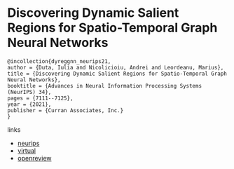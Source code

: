 # Discovering Dynamic Salient Regions for Spatio-Temporal Graph Neural Networks

```
@incollection{dyreggnn_neurips21,
author = {Duta, Iulia and Nicolicioiu, Andrei and Leordeanu, Marius},
title = {Discovering Dynamic Salient Regions for Spatio-Temporal Graph Neural Networks},
booktitle = {Advances in Neural Information Processing Systems (NeurIPS) 34},
pages = {7111--7125},
year = {2021},
publisher = {Curran Associates, Inc.}
}
```

links
- [neurips](https://papers.nips.cc//paper/2021/hash/398410ece9d7343091093a2a7f8ee381-Abstract.html)
- [virtual](https://neurips.cc/virtual/2021/poster/26929)
- [openreview](https://openreview.net/forum?id=2E4AT-qj3Dg)
